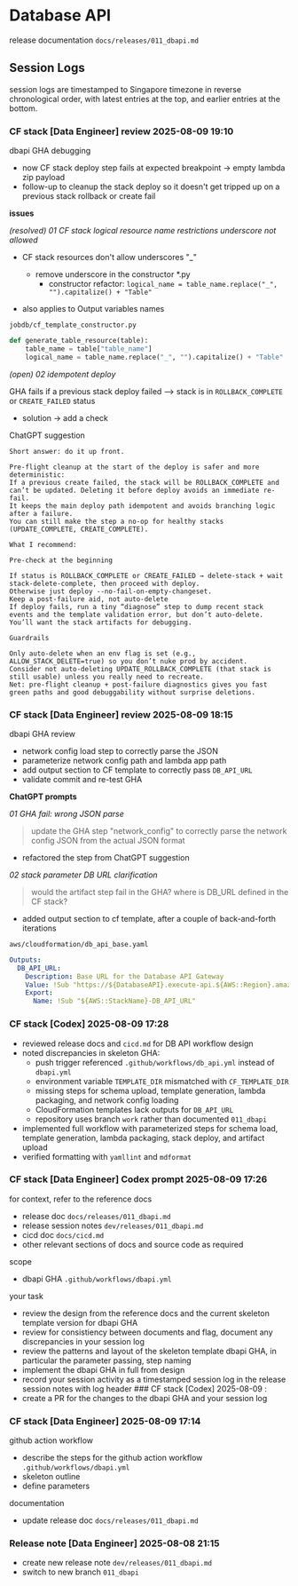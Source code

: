 # Database API

release documentation `docs/releases/011_dbapi.md`

## Session Logs

session logs are timestamped to Singapore timezone in reverse chronological order, with latest entries at the top, and earlier entries at the bottom.

### CF stack [Data Engineer] review 2025-08-09 19:10
dbapi GHA debugging

- now CF stack deploy step fails at expected breakpoint -> empty lambda zip payload
- follow-up to cleanup the stack deploy so it doesn't get tripped up on a previous stack rollback or create fail

__issues__

_(resolved) 01 CF stack logical resource name restrictions underscore not allowed_

 - CF stack resources don't allow underscores "_"
    - remove underscore in the constructor *.py
        - constructor refactor: `logical_name = table_name.replace("_", "").capitalize() + "Table"`

 - also applies to Output variables names

`jobdb/cf_template_constructor.py`

```python
def generate_table_resource(table):
    table_name = table["table_name"]
    logical_name = table_name.replace("_", "").capitalize() + "Table"
```

_(open) 02 idempotent deploy_

GHA fails if a previous stack deploy failed --> stack is in `ROLLBACK_COMPLETE` or `CREATE_FAILED` status

 - solution -> add a check 

 ChatGPT suggestion

 ```
Short answer: do it up front.

Pre-flight cleanup at the start of the deploy is safer and more deterministic:
If a previous create failed, the stack will be ROLLBACK_COMPLETE and can’t be updated. Deleting it before deploy avoids an immediate re-fail.
It keeps the main deploy path idempotent and avoids branching logic after a failure.
You can still make the step a no-op for healthy stacks (UPDATE_COMPLETE, CREATE_COMPLETE).

What I recommend:

Pre-check at the beginning

If status is ROLLBACK_COMPLETE or CREATE_FAILED → delete-stack + wait stack-delete-complete, then proceed with deploy.
Otherwise just deploy --no-fail-on-empty-changeset.
Keep a post-failure aid, not auto-delete
If deploy fails, run a tiny “diagnose” step to dump recent stack events and the template validation error, but don’t auto-delete. You’ll want the stack artifacts for debugging.

Guardrails

Only auto-delete when an env flag is set (e.g., ALLOW_STACK_DELETE=true) so you don’t nuke prod by accident.
Consider not auto-deleting UPDATE_ROLLBACK_COMPLETE (that stack is still usable) unless you really need to recreate.
Net: pre-flight cleanup + post-failure diagnostics gives you fast green paths and good debuggability without surprise deletions.

 ```

### CF stack [Data Engineer] review 2025-08-09 18:15
dbapi GHA review

 - network config load step to correctly parse the JSON
 - parameterize network config path and lambda app path
 - add output section to CF template to correctly pass `DB_API_URL`
 - validate commit and re-test GHA

__ChatGPT prompts__

_01 GHA fail: wrong JSON parse_

>update the GHA step "network_config" to correctly parse the network config JSON from the actual JSON format

- refactored the step from ChatGPT suggestion

_02 stack parameter DB URL clarification_

>would the artifact step fail in the GHA? where is DB_URL defined in the CF stack?

- added output section to cf template, after a couple of back-and-forth iterations

`aws/cloudformation/db_api_base.yaml`

```yaml
Outputs:
  DB_API_URL:
    Description: Base URL for the Database API Gateway
    Value: !Sub "https://${DatabaseAPI}.execute-api.${AWS::Region}.amazonaws.com/prod"
    Export:
      Name: !Sub "${AWS::StackName}-DB_API_URL"

```

### CF stack [Codex] 2025-08-09 17:28

- reviewed release docs and `cicd.md` for DB API workflow design
- noted discrepancies in skeleton GHA:
  - push trigger referenced `.github/workflows/db_api.yml` instead of `dbapi.yml`
  - environment variable `TEMPLATE_DIR` mismatched with `CF_TEMPLATE_DIR`
  - missing steps for schema upload, template generation, lambda packaging, and network config loading
  - CloudFormation templates lack outputs for `DB_API_URL`
  - repository uses branch `work` rather than documented `011_dbapi`
- implemented full workflow with parameterized steps for schema load, template generation, lambda packaging, stack deploy, and artifact upload
- verified formatting with `yamllint` and `mdformat`

### CF stack [Data Engineer] Codex prompt 2025-08-09 17:26

for context, refer to the reference docs

- release doc `docs/releases/011_dbapi.md`
- release session notes `dev/releases/011_dbapi.md`
- cicd doc `docs/cicd.md`
- other relevant sections of docs and source code as required

scope

- dbapi GHA `.github/workflows/dbapi.yml`

your task

- review the design from the reference docs and the current skeleton template version for dbapi GHA
- review for consistiency between documents and flag, document any discrepancies in your session log
- review the patterns and layout of the skeleton template dbapi GHA, in particular the parameter passing, step naming
- implement the dbapi GHA in full from design
- record your session activity as a timestamped session log in the release session notes with log header ### CF stack [Codex] 2025-08-09 <HH>:<MM>
- create a PR for the changes to the dbapi GHA and your session log

### CF stack [Data Engineer] 2025-08-09 17:14

github action workflow

- describe the steps for the github action workflow `.github/workflows/dbapi.yml`
- skeleton outline
- define parameters

documentation

- update release doc `docs/releases/011_dbapi.md`

### Release note [Data Engineer] 2025-08-08 21:15

- create new release note `dev/releases/011_dbapi.md`
- switch to new branch `011_dbapi`
